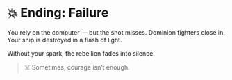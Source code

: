
# 💥 Ending: Failure

You rely on the computer — but the shot misses. Dominion fighters close in. Your ship is destroyed in a flash of light.

Without your spark, the rebellion fades into silence.

> ☠️ Sometimes, courage isn’t enough.
